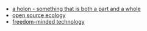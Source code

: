 ---
---

- [a holon - something that is both a part and a whole](http://www.panarchy.org/koestler/holon.1969.html)
- [open source ecology](http://opensourceecology.org/wiki/Open_Source_Ecology_Paradigm)
- [freedom-minded technology](http://wiki.fsfe.org/Transcripts)